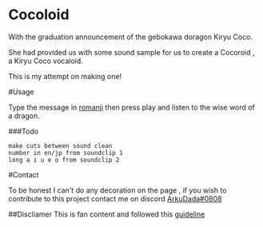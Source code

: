 # Cocoloid
With the graduation announcement of the gebokawa doragon Kiryu Coco.

She had provided us with some sound sample for us to create a Cocoroid , a Kiryu Coco vocaloid.

This is my attempt on making one!

#Usage

Type the message in [romanji](https://en.wikipedia.org/wiki/Romanization_of_Japanese) then press play and listen to the wise word of a dragon.

###Todo

    make cuts between sound clean
    number in en/jp from soundclip 1
    long a i u e o from soundclip 2
    

#Contact

To be honest I can't do any decoration on the page , if you wish to contribute to this project contact me on discord [ArkuDada#0808](https://discordapp.com/users/217305983871877121)

##Discliamer
This is fan content and followed this [guideline](https://en.hololive.tv/terms)